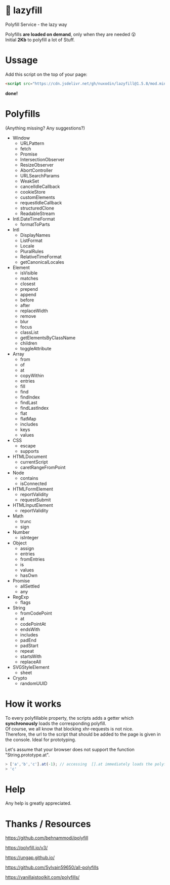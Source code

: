# 💊 lazyfill

Polyfill Service - the lazy way


Polyfills **are loaded on demand**, only when they are needed 😲  
Initial **2Kb** to polyfill a lot of Stuff.  

# Ussage

Add this script on the top of your page:
```html
<script src="https://cdn.jsdelivr.net/gh/nuxodin/lazyfill@1.5.8/mod.min.js"></script>
```
**done!**

# Polyfills

(Anything missing? Any suggestions?)

<ul>
   <li>
      Window
      <ul>
         <li>URLPattern
         <li>fetch
         <li>Promise
         <li>IntersectionObserver
         <li>ResizeObserver
         <li>AbortController
         <li>URLSearchParams
         <li>WeakSet
         <li>cancelIdleCallback
         <li>cookieStore
         <li>customElements
         <li>requestIdleCallback
         <li>structuredClone
         <li>ReadableStream
      </ul>
   <li>
      Intl.DateTimeFormat
      <ul>
         <li>formatToParts
      </ul>
   <li>
      Intl
      <ul>
         <li>DisplayNames
         <li>ListFormat
         <li>Locale
         <li>PluralRules
         <li>RelativeTimeFormat
         <li>getCanonicalLocales
      </ul>
   <li>
      Element
      <ul>
         <li>isVisible
         <li>matches
         <li>closest
         <li>prepend
         <li>append
         <li>before
         <li>after
         <li>replaceWidth
         <li>remove
         <li>blur
         <li>focus
         <li>classList
         <li>getElementsByClassName
         <li>children
         <li>toggleAttribute
      </ul>
   <li>
      Array
      <ul>
         <li>from
         <li>of
         <li>at
         <li>copyWithin
         <li>entries
         <li>fill
         <li>find
         <li>findIndex
         <li>findLast
         <li>findLastIndex
         <li>flat
         <li>flatMap
         <li>includes
         <li>keys
         <li>values
      </ul>
   <li>
      CSS
      <ul>
         <li>escape
         <li>supports
      </ul>
   <li>
      HTMLDocument
      <ul>
         <li>currentScript
         <li>caretRangeFromPoint
      </ul>
   <li>
      Node
      <ul>
         <li>contains
         <li>isConnected
      </ul>
   <li>
      HTMLFormElement
      <ul>
         <li>reportValidity
         <li>requestSubmit
      </ul>
   <li>
      HTMLInputElement
      <ul>
         <li>reportValidity
      </ul>
   <li>
      Math
      <ul>
         <li>trunc
         <li>sign
      </ul>
   <li>
      Number
      <ul>
         <li>isInteger
      </ul>
   <li>
      Object
      <ul>
         <li>assign
         <li>entries
         <li>fromEntries
         <li>is
         <li>values
         <li>hasOwn
      </ul>
   <li>
      Promise
      <ul>
         <li>allSettled
         <li>any
      </ul>
   <li>
      RegExp
      <ul>
         <li>flags
      </ul>
   <li>
      String
      <ul>
         <li>fromCodePoint
         <li>at
         <li>codePointAt
         <li>endsWith
         <li>includes
         <li>padEnd
         <li>padStart
         <li>repeat
         <li>startsWith
         <li>replaceAll
      </ul>
   <li>
      SVGStyleElement
      <ul>
         <li>sheet
      </ul>
   <li>
      Crypto
      <ul>
         <li>randomUUID
      </ul>
</ul>


# How it works

To every polyfillable property, the scripts adds a getter which **synchronously** loads the corresponding polyfill.  
Of course, we all know that blocking xhr-requests is not nice.  
Therefore, the url to the script that should be added to the page is given in the console.
Ideal for prototyping.

Let's assume that your browser does not support the function "String.prototype.at".
```js
> ['a','b','c'].at(-1); // accessing  [].at immediately loads the polyfill
> 'c'
```


# Help
Any help is greatly appreciated.

# Thanks / Resources

https://github.com/behnammodi/polyfill

https://polyfill.io/v3/

https://ungap.github.io/

https://github.com/Sylvain59650/all-polyfills

https://vanillajstoolkit.com/polyfills/
